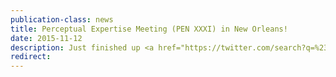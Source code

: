 ```yaml
---
publication-class: news
title: Perceptual Expertise Meeting (PEN XXXI) in New Orleans!
date: 2015-11-12
description: Just finished up <a href="https://twitter.com/search?q=%23penxxxi&src=typd">PEN XXXI</a> in New Orleans. Great meeting of our <a href="http://tdlc.ucsd.edu/">TDLC sub-network</a> with <a href="https://github.com/yamins81">Dan Yaminis</a> and <a href="http://www.wellesley.edu/psychology/faculty/wilmer">Jeremy Wilmer</a> as guest speakers. See y'all in Nashville in April!
redirect:
---
```

